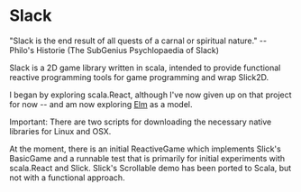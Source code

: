 Slack
=====

"Slack is the end result of all quests of a carnal or spiritual nature." -- Philo's Historie (The SubGenius Psychlopaedia of Slack)

Slack is a 2D game library written in scala, intended to provide functional reactive programming tools for game 
programming and wrap Slick2D.

I began by exploring scala.React, although I've now given up on that project for now -- and am now exploring [Elm](http://elm-lang.org)
as a model.

Important: There are two scripts for downloading the necessary native libraries for Linux and OSX.

At the moment, there is an initial ReactiveGame which implements Slick's BasicGame and a runnable test
that is primarily for initial experiments with scala.React and Slick. Slick's Scrollable demo has been ported to Scala,
but not with a functional approach.
